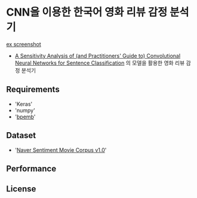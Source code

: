 # CNN을 이용한 한국어 영화 리뷰 감정 분석기
[ex screenshot](./img/model.png)
- [A Sensitivity Analysis of (and Practitioners' Guide to) Convolutional Neural Networks for Sentence Classification](https://arxiv.org/abs/1510.03820) 의 모델을 활용한 영화 리뷰 감정 분석기


## Requirements
- 'Keras'
- 'numpy'
- '[bpemb](https://github.com/bheinzerling/bpemb)'
  
  
## Dataset
- '[Naver Sentiment Movie Corpus v1.0](https://github.com/e9t/nsmc)'

## Performance
    
## License
